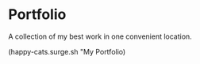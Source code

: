 # Portfolio

A collection of my best work in one convenient location.

(happy-cats.surge.sh "My Portfolio)

